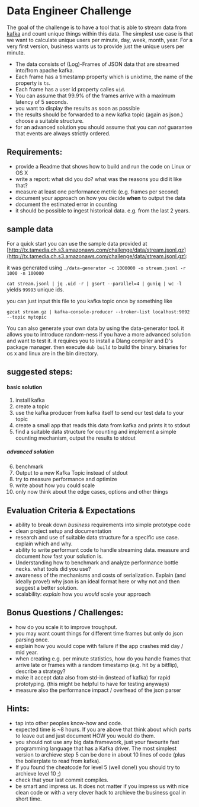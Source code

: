 
# Data Engineer Challenge

The goal of the challenge is to have a tool that is able
to stream data from [kafka](http://kafka.apache.org/) and count unique things within this data.
The simplest use case is that we want to calculate unique users per minute, day, week, month, year. For a very first version, business wants us to provide just the unique users per minute.   

- The data consists of (Log)-Frames of JSON data that are streamed into/from apache kafka. 
- Each frame has a timestamp property which is unixtime, the name of the property is `ts`.
- Each frame has a user id property calles `uid`. 
- You can assume that 99.9% of the frames arrive with a maximum latency of 5 seconds. 
- you want to display the results as soon as possible
- the results should be forwarded to a new kafka topic (again as json.) choose a suitable structure. 
- for an advanced solution you should assume that you can *not* guarantee that events are always strictly ordered.

## Requirements:
- provide a Readme that shows how to build and run the code on Linux or OS X
- write a report: what did you do? what was the reasons you did it like that?
- measure at least one performance metric (e.g. frames per second)
- document your approach on how you decide **when** to output the data 
- document the estimated error in counting
- it should be possible to ingest historical data. e.g. from the last 2 years.

## sample data

For a quick start you can use the sample data provided at [http://tx.tamedia.ch.s3.amazonaws.com/challenge/data/stream.jsonl.gz](http://tx.tamedia.ch.s3.amazonaws.com/challenge/data/stream.jsonl.gz):

it was generated using `./data-generator -c 1000000 -o stream.jsonl -r 1000 -n 100000`

`cat stream.jsonl | jq .uid -r | gsort --parallel=4 | guniq | wc -l` yields `99993` unique ids.

you can just input this file to you kafka topic once by something like 

`gzcat stream.gz | kafka-console-producer --broker-list localhost:9092 --topic mytopic`  

You can also generate your own data by using the data-generator tool. it allows you to introduce random-ness if you have a more advanced solution and want to test it. it requires you to install a Dlang compiler and D's package manager. then execute `dub build` to build the binary. binaries for os x and linux are in the bin directory.

## suggested steps:

#### basic solution
1. install kafka
2. create a topic
3. use the kafka producer from kafka itself to send our test data to your topic
4. create a small app that reads this data from kafka and prints it to stdout
5. find a suitable data structure for counting and implement a simple counting mechanism, output the results to stdout
##### advanced solution
6. benchmark 
7. Output to a new Kafka Topic instead of stdout
8. try to measure performance and optimize
9. write about how you could scale
10. only now think about the edge cases, options and other things

## Evaluation Criteria & Expectations

- ability to break down *business* requirements into simple prototype code
- clean project setup and documentation
- research and use of suitable data structure for a specific use case. explain which and why.
- ability to write performant code to handle streaming data. measure and document _how_ fast your solution is.
- Understanding how to benchmark and analyze performance bottle necks. what tools did you use?
- awareness of the mechanisms and costs of serialization. Explain (and ideally prove!) why json is an ideal format here or why not and then suggest a better solution.
- scalability: _explain_ how you _would_ scale your approach


## Bonus Questions / Challenges:

- how do you scale it to improve troughput.
- you may want count things for different time frames but only do json parsing once.
- explain how you would cope with failure if the app crashes mid day / mid year. 
- when creating e.g. per minute statistics, how do you handle frames that arrive late or frames with a random timestamp (e.g. hit by a bitflip), describe a strategy?
- make it accept data also from std-in (instead of kafka) for rapid prototyping. (this might be helpful to have for testing anyways)
- measure also the performance impact / overhead of the json parser

## Hints:

- tap into other peoples know-how and code. 
- expected time is ~8 hours. If you are above that think about which parts to leave out and just document HOW you would do them. 
- you should not use any big data framework, just your favourite fast programming language that has a Kafka driver. The most simplest version to archieve step 5 can be done in about 10 lines of code (plus the boilerplate to read from kafka). 
- If you found the cheatcode for level 5 (well done!) you should try to archieve level 10 ;)
- check that your last commit compiles.
- be smart and impress us. It does not matter if you impress us with nice clean code or with a very clever hack to archieve the business goal in short time.


